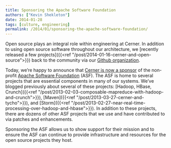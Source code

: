 ```yaml
---
title: Sponsoring the Apache Software Foundation
authors: ["Kevin Shekleton"]
date: 2014-01-28
tags: [culture, engineering]
permalink: /2014/01/sponsoring-the-apache-software-foundation/
---
```


Open source plays an integral role within engineering at Cerner. In addition to using open source software throughout our architecture, we [recently released a few projects]({{<ref "/post/2014-01-16-cerner-and-open-source">}}) back to the community via our [Github organization](https://github.com/cerner).

Today, we’re happy to announce that [Cerner is now a sponsor](http://www.apache.org/foundation/thanks.html) of the non-profit [Apache Software Foundation](http://www.apache.org/) (ASF). The ASF is home to several projects that are essential components in many of our systems. We’ve blogged previously about several of these projects: [Hadoop, HBase, Crunch]({{<ref "/post/2013-02-03-composable-mapreduce-with-hadoop-and-crunch">}}), [Maven]({{<ref "/post/2013-03-27-cerner-and-tycho">}}), and [Storm]({{<ref "/post/2013-02-27-near-real-time-processing-over-hadoop-and-hbase">}}). In addition to these projects, there are dozens of other ASF projects that we use and have contributed to via patches and enhancements.

Sponsoring the ASF allows us to show support for their mission and to ensure the ASF can continue to provide infrastructure and resources for the open source projects they host.
